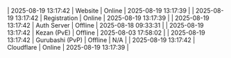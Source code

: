 | 2025-08-19 13:17:42 | Website | Online | 2025-08-19 13:17:39 |
| 2025-08-19 13:17:42 | Registration | Online | 2025-08-19 13:17:39 |
| 2025-08-19 13:17:42 | Auth Server | Offline | 2025-08-18 09:33:31 |
| 2025-08-19 13:17:42 | Kezan (PvE) | Offline | 2025-08-03 17:58:02 |
| 2025-08-19 13:17:42 | Gurubashi (PvP) | Offline | N/A |
| 2025-08-19 13:17:42 | Cloudflare | Online | 2025-08-19 13:17:39 |
